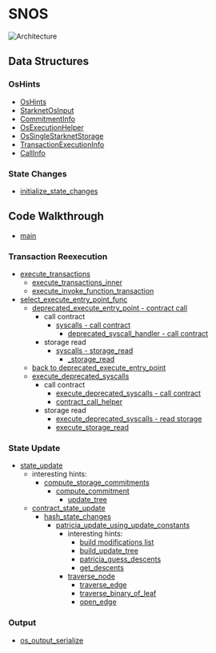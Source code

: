 # SNOS
![Architecture](/home/maciejka/Downloads/snos.png)

## Data Structures
### OsHints
  * [OsHints](https://github.com/starkware-libs/cairo-lang/blob/caba294d82eeeccc3d86a158adb8ba209bf2d8fc/src/starkware/starknet/core/os/os_input.py#L50)
  * [StarknetOsInput](https://github.com/starkware-libs/cairo-lang/blob/caba294d82eeeccc3d86a158adb8ba209bf2d8fc/src/starkware/starknet/core/os/os_input.py#L29)
  * [CommitmentInfo](https://github.com/starkware-libs/cairo-lang/blob/caba294d82eeeccc3d86a158adb8ba209bf2d8fc/src/starkware/starknet/storage/starknet_storage.py#L29)
  * [OsExecutionHelper](https://github.com/starkware-libs/cairo-lang/blob/caba294d82eeeccc3d86a158adb8ba209bf2d8fc/src/starkware/starknet/core/os/syscall_handler.py#L1133)
  * [OsSingleStarknetStorage](https://github.com/starkware-libs/cairo-lang/blob/caba294d82eeeccc3d86a158adb8ba209bf2d8fc/src/starkware/starknet/storage/starknet_storage.py#L92)
  * [TransactionExecutionInfo](https://github.com/starkware-libs/cairo-lang/blob/caba294d82eeeccc3d86a158adb8ba209bf2d8fc/src/starkware/starknet/business_logic/execution/objects.py#L458)
  * [CallInfo](https://github.com/starkware-libs/cairo-lang/blob/caba294d82eeeccc3d86a158adb8ba209bf2d8fc/src/starkware/starknet/business_logic/execution/objects.py#L255)
### State Changes
  * [initialize_state_changes](https://github.com/starkware-libs/cairo-lang/blob/27a157d761ae49b242026bcbe5fca6e60c1e98bd/src/starkware/starknet/core/os/os.cairo#L141)


## Code Walkthrough
* [main](https://github.com/starkware-libs/cairo-lang/blob/27a157d761ae49b242026bcbe5fca6e60c1e98bd/src/starkware/starknet/core/os/os.cairo#L31)
### Transaction Reexecution
  * [execute_transactions](https://github.com/starkware-libs/cairo-lang/blob/caba294d82eeeccc3d86a158adb8ba209bf2d8fc/src/starkware/starknet/core/os/execution/execute_transactions.cairo#L111)
    * [execute_transactions_inner](https://github.com/starkware-libs/cairo-lang/blob/caba294d82eeeccc3d86a158adb8ba209bf2d8fc/src/starkware/starknet/core/os/execution/execute_transactions.cairo#L193C6-L193C32)
    * [execute_invoke_function_transaction](https://github.com/starkware-libs/cairo-lang/blob/caba294d82eeeccc3d86a158adb8ba209bf2d8fc/src/starkware/starknet/core/os/execution/execute_transactions.cairo#L335)
  * [select_execute_entry_point_func](https://github.com/starkware-libs/cairo-lang/blob/caba294d82eeeccc3d86a158adb8ba209bf2d8fc/src/starkware/starknet/core/os/execution/deprecated_execute_entry_point.cairo#L205)
    * [deprecated_execute_entry_point - contract call](https://github.com/starkware-libs/cairo-lang/blob/caba294d82eeeccc3d86a158adb8ba209bf2d8fc/src/starkware/starknet/core/os/execution/deprecated_execute_entry_point.cairo#L168)
      * call contract
        * [syscalls - call contract](https://github.com/starkware-libs/cairo-lang/blob/caba294d82eeeccc3d86a158adb8ba209bf2d8fc/src/starkware/starknet/common/syscalls.cairo#L42)
          * [deprecated_syscall_handler - call contract](https://github.com/starkware-libs/cairo-lang/blob/caba294d82eeeccc3d86a158adb8ba209bf2d8fc/src/starkware/starknet/core/os/deprecated_syscall_handler.py#L781)
      * storage read
        * [syscalls - storage_read](https://github.com/starkware-libs/cairo-lang/blob/caba294d82eeeccc3d86a158adb8ba209bf2d8fc/src/starkware/starknet/common/syscalls.cairo#L352)
          * [_storage_read](https://github.com/starkware-libs/cairo-lang/blob/caba294d82eeeccc3d86a158adb8ba209bf2d8fc/src/starkware/starknet/core/os/deprecated_syscall_handler.py#L801)
    * [back to deprecated_execute_entry_point](https://github.com/starkware-libs/cairo-lang/blob/caba294d82eeeccc3d86a158adb8ba209bf2d8fc/src/starkware/starknet/core/os/execution/deprecated_execute_entry_point.cairo#L194)
    * [execute_deprecated_syscalls](https://github.com/starkware-libs/cairo-lang/blob/caba294d82eeeccc3d86a158adb8ba209bf2d8fc/src/starkware/starknet/core/os/execution/deprecated_execute_syscalls.cairo#L397)
      * call contract
        * [execute_deprecated_syscalls - call contract](https://github.com/starkware-libs/cairo-lang/blob/caba294d82eeeccc3d86a158adb8ba209bf2d8fc/src/starkware/starknet/core/os/execution/deprecated_execute_syscalls.cairo#L451)
        * [contract_call_helper](https://github.com/starkware-libs/cairo-lang/blob/caba294d82eeeccc3d86a158adb8ba209bf2d8fc/src/starkware/starknet/core/os/execution/deprecated_execute_syscalls.cairo#L82)
      * storage read
        * [execute_deprecated_syscalls - read storage](https://github.com/starkware-libs/cairo-lang/blob/caba294d82eeeccc3d86a158adb8ba209bf2d8fc/src/starkware/starknet/core/os/execution/deprecated_execute_syscalls.cairo#L415)
        * [execute_storage_read](https://github.com/starkware-libs/cairo-lang/blob/caba294d82eeeccc3d86a158adb8ba209bf2d8fc/src/starkware/starknet/core/os/execution/deprecated_execute_syscalls.cairo#L304)
### State Update
  * [state_update](https://github.com/starkware-libs/cairo-lang/blob/27a157d761ae49b242026bcbe5fca6e60c1e98bd/src/starkware/starknet/core/os/state.cairo#L143)
    * interesting hints:
      * [compute_storage_commitments](https://github.com/starkware-libs/cairo-lang/blob/caba294d82eeeccc3d86a158adb8ba209bf2d8fc/src/starkware/starknet/core/os/syscall_handler.py#L1223)
        * [compute_commitment](https://github.com/starkware-libs/cairo-lang/blob/caba294d82eeeccc3d86a158adb8ba209bf2d8fc/src/starkware/starknet/storage/starknet_storage.py#L138)
          * [update_tree](https://github.com/starkware-libs/cairo-lang/blob/caba294d82eeeccc3d86a158adb8ba209bf2d8fc/src/starkware/starkware_utils/commitment_tree/update_tree.py#L23)
    * [contract_state_update](https://github.com/starkware-libs/cairo-lang/blob/27a157d761ae49b242026bcbe5fca6e60c1e98bd/src/starkware/starknet/core/os/state.cairo#L305)
      * [hash_state_changes](https://github.com/starkware-libs/cairo-lang/blob/27a157d761ae49b242026bcbe5fca6e60c1e98bd/src/starkware/starknet/core/os/state.cairo#L399)
        * [patricia_update_using_update_constants](https://github.com/starkware-libs/cairo-lang/blob/caba294d82eeeccc3d86a158adb8ba209bf2d8fc/src/starkware/cairo/common/patricia.cairo#L468)
          * interesting hints:
            * [build modifications list](https://github.com/starkware-libs/cairo-lang/blob/caba294d82eeeccc3d86a158adb8ba209bf2d8fc/src/starkware/cairo/common/patricia.cairo#L481)
            * [build_update_tree](https://github.com/starkware-libs/cairo-lang/blob/caba294d82eeeccc3d86a158adb8ba209bf2d8fc/src/starkware/python/merkle_tree.py#L4)
            * [patricia_guess_descents](https://github.com/starkware-libs/cairo-lang/blob/caba294d82eeeccc3d86a158adb8ba209bf2d8fc/src/starkware/cairo/common/patricia_utils.py#L242)
            * [get_descents](https://github.com/starkware-libs/cairo-lang/blob/caba294d82eeeccc3d86a158adb8ba209bf2d8fc/src/starkware/cairo/common/patricia_utils.py#L126)
          * [traverse_node](https://github.com/starkware-libs/cairo-lang/blob/caba294d82eeeccc3d86a158adb8ba209bf2d8fc/src/starkware/cairo/common/patricia.cairo#L388)
            * [traverse_edge](https://github.com/starkware-libs/cairo-lang/blob/caba294d82eeeccc3d86a158adb8ba209bf2d8fc/src/starkware/cairo/common/patricia.cairo#L154)
            * [traverse_binary_of_leaf](https://github.com/starkware-libs/cairo-lang/blob/caba294d82eeeccc3d86a158adb8ba209bf2d8fc/src/starkware/cairo/common/patricia.cairo#L307)
            * [open_edge](https://github.com/starkware-libs/cairo-lang/blob/caba294d82eeeccc3d86a158adb8ba209bf2d8fc/src/starkware/cairo/common/patricia.cairo#L23)


### Output
  * [os_output_serialize](https://github.com/starkware-libs/cairo-lang/blob/caba294d82eeeccc3d86a158adb8ba209bf2d8fc/src/starkware/starknet/core/os/output.cairo#L41)
  